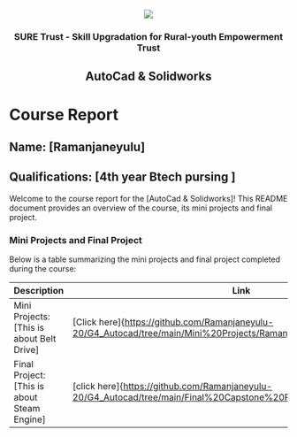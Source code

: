 <!-- PROJECT LOGO -->
<br />

<div align="center">
   <img src='https://user-images.githubusercontent.com/73131499/166115643-d3187f47-d38f-41b2-ae42-5ecbbc60de14.png' />


<h3 align="center">SURE Trust - Skill Upgradation for Rural-youth Empowerment Trust</h3>
  <h2> AutoCad & Solidworks </h2>
</div>

# Course Report

## Name: [Ramanjaneyulu]

## Qualifications: [4th year Btech pursing ]

Welcome to the course report for the [AutoCad & Solidworks]! This README document provides an overview of the course, its mini projects and final project.

### Mini Projects and Final Project

Below is a table summarizing the mini projects and final project completed during the course:

| Description                               | Link                                    |
|-------------------------------------------|-----------------------------------------|
| Mini Projects: [This is about Belt Drive]     | [Click here]{https://github.com/Ramanjaneyulu-20/G4_Autocad/tree/main/Mini%20Projects/Ramanjaneyulu/mini-2}                         |
| Final Project: [This is about Steam Engine]     | [click here]{https://github.com/Ramanjaneyulu-20/G4_Autocad/tree/main/Final%20Capstone%20Project/Ramanjaneyulu/major}                         |

